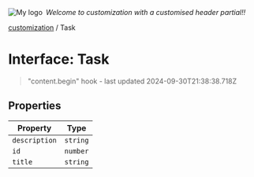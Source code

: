 <div style="display:flex; align-items:center;">
  <img alt="My logo" src="https://placehold.co/100x50" style="margin-right: .5em;" />
  <em>Welcome to customization with a customised header partial!!</em>
</div>

[customization](index.md) / Task

# Interface: Task

> "content.begin" hook - last updated 2024-09-30T21:38:38.718Z

## Properties

| Property | Type |
| ------ | ------ |
| `description` | `string` |
| `id` | `number` |
| `title` | `string` |
